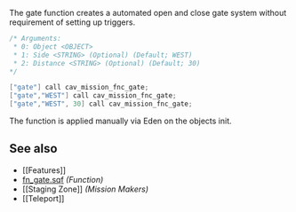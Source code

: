 The gate function creates a automated open and close gate system without requirement of setting up triggers.

```cpp
/* Arguments:
 * 0: Object <OBJECT>
 * 1: Side <STRING> (Optional) (Default; WEST)
 * 2: Distance <STRING> (Optional) (Default; 30)
*/

["gate"] call cav_mission_fnc_gate;
["gate","WEST"] call cav_mission_fnc_gate;
["gate","WEST", 30] call cav_mission_fnc_gate;
```

The function is applied manually via Eden on the objects init.

## See also
- [[Features]]
- [fn_gate.sqf](https://github.com/7Cav/cScripts/blob/main/cScripts/functions/mission/fn_gate.sqf) _(Function)_
- [[Staging Zone]] _(Mission Makers)_
- [[Teleport]]